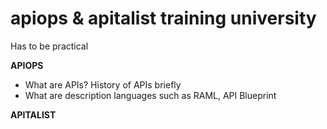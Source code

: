 # apiops & apitalist training university

Has to be practical

**APIOPS**

*   What are APIs? History of APIs briefly
*   What are description languages such as RAML, API Blueprint

**APITALIST**